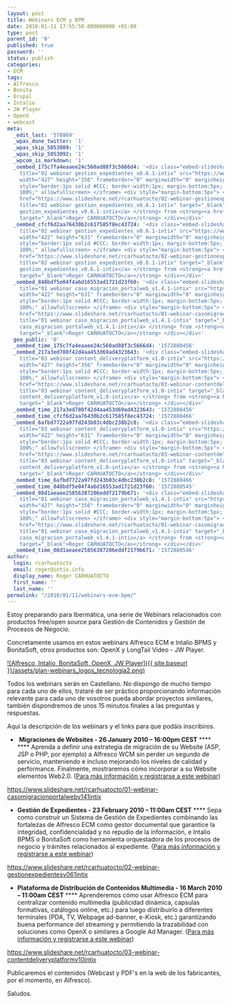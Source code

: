 ```yaml
---
layout: post
title: Webinars ECM y BPM
date: 2010-01-11 17:55:50.000000000 +01:00
type: post
parent_id: '0'
published: true
password: ''
status: publish
categories:
- ECM
tags:
- Alfresco
- Bonita
- Drupal
- Intalio
- JW Player
- OpenX
- webcast
meta:
  _edit_last: '578869'
  _wpas_done_twitter: '1'
  _wpas_skip_5053089: '1'
  _wpas_skip_5053092: '1'
  _wpcom_is_markdown: '1'
  _oembed_175c7fa4eaaee24c560ad88f3c5666d4: '<div class="embed-slideshare"><iframe
    title="02 webinar gestion_expedientes_v0.6.1-intix" src="https://www.slideshare.net/slideshow/embed_code/key/KiVZrZJaDdA73b"
    width="427" height="356" frameborder="0" marginwidth="0" marginheight="0" scrolling="no"
    style="border:1px solid #CCC; border-width:1px; margin-bottom:5px; max-width:
    100%;" allowfullscreen> </iframe> <div style="margin-bottom:5px"> <strong> <a
    href="https://www.slideshare.net/rcarhuatocto/02-webinar-gestionexpedientesv061intix"
    title="02 webinar gestion_expedientes_v0.6.1-intix" target="_blank">02 webinar
    gestion_expedientes_v0.6.1-intix</a> </strong> from <strong><a href="https://www.slideshare.net/rcarhuatocto"
    target="_blank">Roger CARHUATOCTO</a></strong> </div></div>'
  _oembed_cfcf6d2aa76430b2c617585f8ec43724: '<div class="embed-slideshare"><iframe
    title="02 webinar gestion_expedientes_v0.6.1-intix" src="https://www.slideshare.net/slideshow/embed_code/key/KiVZrZJaDdA73b"
    width="422" height="631" frameborder="0" marginwidth="0" marginheight="0" scrolling="no"
    style="border:1px solid #CCC; border-width:1px; margin-bottom:5px; max-width:
    100%;" allowfullscreen> </iframe> <div style="margin-bottom:5px"> <strong> <a
    href="https://www.slideshare.net/rcarhuatocto/02-webinar-gestionexpedientesv061intix"
    title="02 webinar gestion_expedientes_v0.6.1-intix" target="_blank">02 webinar
    gestion_expedientes_v0.6.1-intix</a> </strong> from <strong><a href="https://www.slideshare.net/rcarhuatocto"
    target="_blank">Roger CARHUATOCTO</a></strong> </div></div>'
  _oembed_848bdf5e04f4a6d16553ad1721d23f60: '<div class="embed-slideshare"><iframe
    title="01 webinar caso_migracion_portalweb_v1.4.1-intix" src="https://www.slideshare.net/slideshow/embed_code/key/KT500C5MZENIRm"
    width="422" height="631" frameborder="0" marginwidth="0" marginheight="0" scrolling="no"
    style="border:1px solid #CCC; border-width:1px; margin-bottom:5px; max-width:
    100%;" allowfullscreen> </iframe> <div style="margin-bottom:5px"> <strong> <a
    href="https://www.slideshare.net/rcarhuatocto/01-webinar-casomigracionportalwebv141intix"
    title="01 webinar caso_migracion_portalweb_v1.4.1-intix" target="_blank">01 webinar
    caso_migracion_portalweb_v1.4.1-intix</a> </strong> from <strong><a href="https://www.slideshare.net/rcarhuatocto"
    target="_blank">Roger CARHUATOCTO</a></strong> </div></div>'
  geo_public: '0'
  _oembed_time_175c7fa4eaaee24c560ad88f3c5666d4: '1572880456'
  _oembed_217a3ed780f42d4aa453d69ad4323643: '<div class="embed-slideshare"><iframe
    title="03 webinar content_deliveryplatform_v1.0-intix" src="https://www.slideshare.net/slideshow/embed_code/key/nggIhNn8wxjdz2"
    width="427" height="356" frameborder="0" marginwidth="0" marginheight="0" scrolling="no"
    style="border:1px solid #CCC; border-width:1px; margin-bottom:5px; max-width:
    100%;" allowfullscreen> </iframe> <div style="margin-bottom:5px"> <strong> <a
    href="https://www.slideshare.net/rcarhuatocto/03-webinar-contentdeliveryplatformv10intix"
    title="03 webinar content_deliveryplatform_v1.0-intix" target="_blank">03 webinar
    content_deliveryplatform_v1.0-intix</a> </strong> from <strong><a href="https://www.slideshare.net/rcarhuatocto"
    target="_blank">Roger CARHUATOCTO</a></strong> </div></div>'
  _oembed_time_217a3ed780f42d4aa453d69ad4323643: '1572880456'
  _oembed_time_cfcf6d2aa76430b2c617585f8ec43724: '1572880466'
  _oembed_6afbd7722a97fd243b03c4dbc238b2c8: '<div class="embed-slideshare"><iframe
    title="03 webinar content_deliveryplatform_v1.0-intix" src="https://www.slideshare.net/slideshow/embed_code/key/nggIhNn8wxjdz2"
    width="422" height="631" frameborder="0" marginwidth="0" marginheight="0" scrolling="no"
    style="border:1px solid #CCC; border-width:1px; margin-bottom:5px; max-width:
    100%;" allowfullscreen> </iframe> <div style="margin-bottom:5px"> <strong> <a
    href="https://www.slideshare.net/rcarhuatocto/03-webinar-contentdeliveryplatformv10intix"
    title="03 webinar content_deliveryplatform_v1.0-intix" target="_blank">03 webinar
    content_deliveryplatform_v1.0-intix</a> </strong> from <strong><a href="https://www.slideshare.net/rcarhuatocto"
    target="_blank">Roger CARHUATOCTO</a></strong> </div></div>'
  _oembed_time_6afbd7722a97fd243b03c4dbc238b2c8: '1572880466'
  _oembed_time_848bdf5e04f4a6d16553ad1721d23f60: '1572880545'
  _oembed_08d1aeaee25856387206eddf2179b671: '<div class="embed-slideshare"><iframe
    title="01 webinar caso_migracion_portalweb_v1.4.1-intix" src="https://www.slideshare.net/slideshow/embed_code/key/KT500C5MZENIRm"
    width="427" height="356" frameborder="0" marginwidth="0" marginheight="0" scrolling="no"
    style="border:1px solid #CCC; border-width:1px; margin-bottom:5px; max-width:
    100%;" allowfullscreen> </iframe> <div style="margin-bottom:5px"> <strong> <a
    href="https://www.slideshare.net/rcarhuatocto/01-webinar-casomigracionportalwebv141intix"
    title="01 webinar caso_migracion_portalweb_v1.4.1-intix" target="_blank">01 webinar
    caso_migracion_portalweb_v1.4.1-intix</a> </strong> from <strong><a href="https://www.slideshare.net/rcarhuatocto"
    target="_blank">Roger CARHUATOCTO</a></strong> </div></div>'
  _oembed_time_08d1aeaee25856387206eddf2179b671: '1572880546'
author:
  login: rcarhuatocto
  email: roger@intix.info
  display_name: Roger CARHUATOCTO
  first_name: ''
  last_name: ''
permalink: "/2010/01/11/webinars-ecm-bpm/"
---
```

Estoy preparando para Ibermática, una serie de Webinars relacionados con productos free/open source para Gestión de Contenidos y Gestión de Procesos de Negocio.

  
  
Concretamente usamos en estos webinars Alfresco ECM e Intalio BPMS y BonitaSoft, otros productos son: OpenX y LongTail Video - JW Player.

  
[![Alfresco, Intalio, BonitaSoft, OpenX, JW Player]({{ site.baseurl }}/assets/plan-webinars_logos_tecnologia2.png)](http://holisticsecurity.files.wordpress.com/2010/01/plan-webinars_logos_tecnologia2.png)  
  
<!-- more -->

  
Todos los webinars serán en Castellano. No dispongo de mucho tiempo para cada uno de ellos, trataré de ser práctico proporcionando información relevante para cada uno de vosotros pueda abordar proyectos similares, también dispondremos de unos 15 minutos finales a las preguntas y respuestas.

  
  
Aquí la descripción de los webinars y el links para que podáis inscribiros.

  
  

  * ﻿ **Migraciones de Websites - 26 January 2010 – 16:00pm CEST** **** **** Aprenda a definir una estrategia de migración de su Website (ASP, JSP o PHP, por ejemplo) a Alfresco WCM sin perder un segundo de servicio, manteniendo e incluso mejorando los niveles de calidad y performance. Finalmente, mostraremos cómo incorporar a su Website elementos Web2.0. ([Para más información y registrarse a este webinar](http://www.alfresco.com/es/about/events/2010/01/migracion_de_websites/))
  
https://www.slideshare.net/rcarhuatocto/01-webinar-casomigracionportalwebv141intix

  

  *  **Gestión de Expedientes - 23 February 2010 – 11:00am CEST** **** Sepa como construir un Sistema de Gestión de Expedientes combinando las fortalezas de Alfresco ECM como gestor documental que garantice la integridad, confidencialidad y no repudio de la información, e Intalio BPMS o BonitaSoft como herramienta orquestadora de los procesos de negocio y trámites relacionados al expediente. ([Para más información y registrarse a este webinar](http://www.alfresco.com/es/about/events/2010/02/gestion_de_expendientes/))
  
https://www.slideshare.net/rcarhuatocto/02-webinar-gestionexpedientesv061intix

  

  *  **Plataforma de Distribución de Contenidos Multimedia - 16 March 2010 – 11:00am CEST** **** Aprenderemos cómo usar Alfresco ECM para centralizar contenido multimedia (publicidad dinámica, capsulas formativas, catálogos online, etc.) para luego distribuirlo a diferentes terminales (PDA, TV, Webpage ad-banner, e-Kiosk, etc.) garantizando buena performance del streaming y permitiendo la trazabilidad con soluciones como OpenX o similares a Google Ad Manager. ([Para más información y registrarse a este webinar](http://www.alfresco.com/es/about/events/2010/03/contenido_multimedia/))
  
https://www.slideshare.net/rcarhuatocto/03-webinar-contentdeliveryplatformv10intix  

  
Publicaremos el contenidos (Webcast y PDF's en la web de los fabricantes, por el momento, en Alfresco).

  
Saludos.

  

